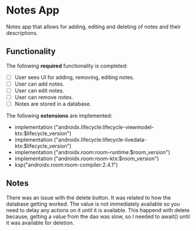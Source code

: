 # Notes App

Notes app that allows for adding, editing and deleting of notes and their descriptions.

## Functionality 

The following **required** functionality is completed:

* [ ] User sees UI for adding, removing, editing notes.
* [ ] User can add notes.
* [ ] User can edit notes.
* [ ] User can remove notes.
* [ ] Notes are stored in a database.

The following **extensions** are implemented:

* implementation ("androidx.lifecycle:lifecycle-viewmodel-ktx:$lifecycle_version")
* implementation ("androidx.lifecycle:lifecycle-livedata-ktx:$lifecycle_version")
* implementation ("androidx.room:room-runtime:$room_version")
* implementation ("androidx.room:room-ktx:$room_version")
* ksp("androidx.room:room-compiler:2.4.1")

## Notes

There was an issue with the delete button. It was related to how the database getting worked. The value is not immediately available so you need to delay any actions on it until it is available. This happend with delete because, getting a value from the dao was slow, so I needed to await() until it was available for deletion.


